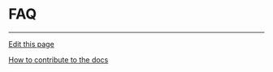 # FAQ

---
[Edit this page](https://github.com/saascade/platform.saascade.com/edit/main/Hub/FAQ/README.md)

[How to contribute to the docs](../../General/HowToContribute/README.md)
